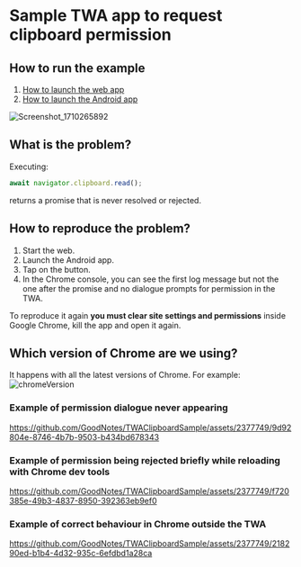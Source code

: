 # Sample TWA app to request clipboard permission

## How to run the example

1. [How to launch the web app](pwa/README.md)
2. [How to launch the Android app](android/README.md)

![Screenshot_1710265892](https://github.com/GoodNotes/TWAClipboardSample/assets/2377749/5e92d48b-bf5f-4eaf-a404-9dfe332343f6)

## What is the problem?

Executing:

```typescript
await navigator.clipboard.read();
```

returns a promise that is never resolved or rejected.

## How to reproduce the problem?

1. Start the web.
2. Launch the Android app.
3. Tap on the button.
4. In the Chrome console, you can see the first log message but not the one after the promise and no dialogue prompts for permission in the TWA.

To reproduce it again **you must clear site settings and permissions** inside Google Chrome, kill the app and open it again.

## Which version of Chrome are we using?

It happens with all the latest versions of Chrome. For example:
![chromeVersion](https://github.com/GoodNotes/TWAClipboardSample/assets/2377749/36cd07bd-6101-4930-bcf2-24c655eb6977)

### Example of permission dialogue never appearing

https://github.com/GoodNotes/TWAClipboardSample/assets/2377749/9d92804e-8746-4b7b-9503-b434bd678343

### Example of permission being rejected briefly while reloading with Chrome dev tools

https://github.com/GoodNotes/TWAClipboardSample/assets/2377749/f720385e-49b3-4837-8950-392363eb9ef0

### Example of correct behaviour in Chrome outside the TWA

https://github.com/GoodNotes/TWAClipboardSample/assets/2377749/218290ed-b1b4-4d32-935c-6efdbd1a28ca

